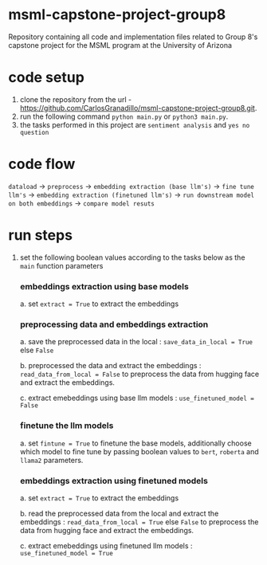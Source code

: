 # msml-capstone-project-group8
Repository containing all code and implementation files related to Group 8's capstone project for the MSML program at the University of Arizona

# code setup
1. clone the repository from the url - https://github.com/CarlosGranadillo/msml-capstone-project-group8.git.
2. run the following command `python main.py` or `python3 main.py`.
3. the tasks performed in this project are `sentiment analysis` and `yes no question`

# code flow
`dataload` -> `preprocess` -> `embedding extraction (base llm's)` -> `fine tune llm's` -> `embedding extraction (finetuned llm's)` -> `run downstream model on both embeddings` -> `compare model resuts`

# run steps
1. set the following boolean values according to the tasks below as the `main` function parameters
    ### embeddings extraction using base models
    a. set `extract = True` to extract the embeddings

    ### preprocessing data and embeddings extraction
    a. save the preprocessed data in the local : `save_data_in_local = True` else `False`

    b. preprocessed the data and extract the embeddings :  `read_data_from_local = False` to preprocess the data from hugging face and extract the embeddings.

    c. extract emebeddings using base llm models : `use_finetuned_model = False` 

    ### finetune the llm models
    a. set `fintune = True` to finetune the base models, additionally choose which model to fine tune by passing boolean values to `bert`, `roberta` and `llama2` parameters.

    ### embeddings extraction using finetuned models
    a. set `extract = True` to extract the embeddings 

    b. read the preprocessed data from the local and extract the embeddings :  `read_data_from_local = True` else `False` to preprocess the data from hugging face and extract the embeddings.
    
    c. extract emebeddings using finetuned llm models : `use_finetuned_model = True`
